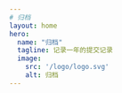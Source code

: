 ```yaml
---
# 归档
layout: home
hero:
  name: "归档"
  tagline: 记录一年的提交记录
  image:
    src: '/logo/logo.svg'
    alt: 归档
---
```

<!-- 只需在规定的目录（/docs/pages/docs/文件夹/yoursMDFile）下写作方可直接使用 -->
<style scoped>
  :deep(.ant-timeline span), :deep(.css-dev-only-do-not-override-1p3hq3p span) {
    color: var(--vp-c-text-1);
  }
</style>
<script setup>
  import { useData } from 'vitepress'
  import { onMounted, ref, watch, computed } from 'vue' 
  import { data } from '/.vitepress/theme/post.data'

  import { Timeline, TimelineItem, Result, Button } from 'ant-design-vue'
  import HeatMap from './components/heatmap/index.vue'
  import TimeLineVue from './components/timeLine/index.vue'

  const dataPage = useData()

  const posts = ref([])
  const heatMapData = ref([])
  const timelineData = ref([])

  function convertTimeFormat(timeStr) {
    // 创建Date对象，传入时间字符串（去除末尾的Z）
    if (timeStr.length === 10) {
      return timeStr
    }
    const date = new Date(timeStr.slice(0, -1));
    const year = date.getFullYear();
    const month = String(date.getMonth() + 1).padStart(2, '0');
    const day = String(date.getDate()).padStart(2, '0');
    const hours = String(date.getHours()).padStart(2, '0');
    const minutes = String(date.getMinutes()).padStart(2, '0');
    const seconds = String(date.getSeconds()).padStart(2, '0');
    return `${year}-${month}-${day}`;
  }
  function countDatesByDate(arr) {
    const result = [];
    const dateCountMap = new Map();
    // 遍历数组，统计每个日期出现的次数
    arr.forEach(item => {
      const date = item.date;
      if (dateCountMap.has(date)) {
        dateCountMap.set(date, dateCountMap.get(date) + 1);
      } else {
        dateCountMap.set(date, 1);
      }
    });
    // 将统计结果转换为指定格式的数组
    dateCountMap.forEach((count, date) => {
      result.push({ date, count });
    });
    return result;
  }

  function countMouthBydate(arr) {
    const result = []
    const MouthCoutMap = new Map()
    arr.forEach(item => {
      const date = item.date.split('-');
      date.pop()
      const yearMouth = date.join('-')
      if (MouthCoutMap.has(yearMouth)) {
        MouthCoutMap.set(yearMouth, {
         count: MouthCoutMap.get(yearMouth).count + 1,
         data: [...MouthCoutMap.get(yearMouth).data, item]
        });
      } else {
        MouthCoutMap.set(yearMouth, {
          count: 1,
          data: [item]
        });
      }
    });
    MouthCoutMap.forEach((data, date) => {
      result.push({ date, data });
    });
    return result;
  }

  onMounted(() => {
    posts.value = data.map((item) => ({
      ...item,
      date: convertTimeFormat(item.date)
    }))
    heatMapData.value = countDatesByDate(posts.value)
    timelineData.value = countMouthBydate(posts.value)
  })

  const isDark = computed(() => dataPage.isDark.value)
  const goToUpload = () => {
    window.open('/upload')
  }
</script>
<div style="height: 50px"></div>
<div v-if ="posts.length">
  <HeatMap :dark="isDark" :data="heatMapData" />
  <TimeLineVue :timelineData="timelineData"/>
</div>
<Result v-else status="warning" title="你还没有提交任何文章！">
  <template #extra>
    <Button key="console" type="primary" @click="goToUpload">去写作</Button>
  </template>
</Result>